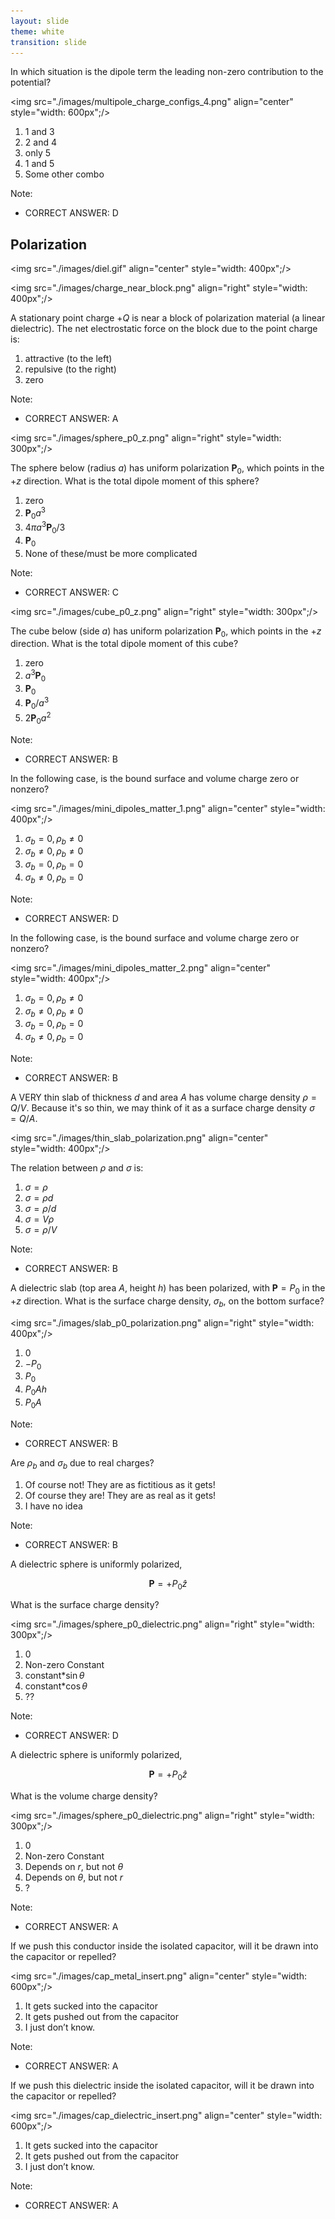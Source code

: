 ```yaml
---
layout: slide
theme: white
transition: slide
---
```


<section data-markdown>

In which situation is the dipole term the leading non-zero contribution to the potential?

<img src="./images/multipole_charge_configs_4.png" align="center" style="width: 600px";/>


1. 1 and 3
2. 2 and 4
3. only 5
4. 1 and 5
5. Some other combo

Note:
* CORRECT ANSWER: D


</section>



<section data-markdown>

## Polarization

<img src="./images/diel.gif" align="center" style="width: 400px";/>


</section>

<section data-markdown>

<img src="./images/charge_near_block.png" align="right" style="width: 400px";/>

A stationary point charge $+Q$ is near a block of polarization material (a linear dielectric).  The net electrostatic force on the block due to the point charge is:

1. attractive (to the left)
2. repulsive (to the right)
3. zero

Note:
* CORRECT ANSWER: A

</section>

<section data-markdown>

<img src="./images/sphere_p0_z.png" align="right" style="width: 300px";/>

The sphere below (radius $a$) has uniform polarization $\mathbf{P}_0$, which points in the $+z$ direction.
What is the total dipole moment of this sphere?

1. zero
2. $\mathbf{P}_0 a^3$
3. $4\pi a^3 \mathbf{P}_0/3$
4. $\mathbf{P}_0$  
5. None of these/must be more complicated  


Note:
* CORRECT ANSWER: C

</section>

<section data-markdown>

<img src="./images/cube_p0_z.png" align="right" style="width: 300px";/>

The cube below (side $a$) has uniform polarization $\mathbf{P}_0$, which points in the $+z$ direction.
What is the total dipole moment of this cube?

1. zero
2. $a^3 \mathbf{P}_0$
3. $\mathbf{P}_0$
4. $\mathbf{P}_0/a^3$
5. $2 \mathbf{P}_0 a^2$  


Note:
* CORRECT ANSWER: B

</section>

<section data-markdown>

In the following case, is the bound surface and volume charge zero or nonzero?

<img src="./images/mini_dipoles_matter_1.png" align="center" style="width: 400px";/>


1. $\sigma_b = 0, \rho_b \neq 0$
2. $\sigma_b \neq 0, \rho_b \neq 0$
3. $\sigma_b = 0, \rho_b=0$
4. $\sigma_b \neq 0, \rho_b=0$

Note:
* CORRECT ANSWER:  D

</section>

<section data-markdown>

In the following case, is the bound surface and volume charge zero or nonzero?

<img src="./images/mini_dipoles_matter_2.png" align="center" style="width: 400px";/>


1. $\sigma_b = 0, \rho_b \neq 0$
2. $\sigma_b \neq 0, \rho_b \neq 0$
3. $\sigma_b = 0, \rho_b=0$
4. $\sigma_b \neq 0, \rho_b=0$

Note:
* CORRECT ANSWER:  B

</section>

<section data-markdown>

A VERY thin slab of thickness $d$ and area $A$ has volume charge density $\rho = Q / V$. Because it's so thin, we may think of it as a surface charge density $\sigma = Q / A$.

<img src="./images/thin_slab_polarization.png" align="center" style="width: 400px";/>


The relation between $\rho$ and $\sigma$ is:
1. $\sigma = \rho$
2. $\sigma = \rho d$		
3. $\sigma = \rho/d$
4. $\sigma = V \rho$		
5. $\sigma = \rho/V$

Note:
* CORRECT ANSWER: B

</section>

<section data-markdown>

A dielectric slab (top area $A$, height $h$) has been polarized, with $\mathbf{P}=P_0$ in the $+z$ direction. What is the surface charge density, $\sigma_b$, on the bottom surface?

<img src="./images/slab_p0_polarization.png" align="right" style="width: 400px";/>


1. 0
2. $-P_0$
3. $P_0$
4. $P_0 A h$
5. $P_0 A$

Note:
* CORRECT ANSWER: B

</section>


<section data-markdown>

Are $\rho_b$ and $\sigma_b$ due to real charges?

1. Of course not! They are as fictitious as it gets!
2. Of course they are!  They are as real as it gets!
3. I have no idea  


Note:
* CORRECT ANSWER: B
</section>

<section data-markdown>

A dielectric sphere is uniformly polarized,

$$\mathbf{P} = +P_0\hat{z}$$

What is the surface charge density?

<img src="./images/sphere_p0_dielectric.png" align="right" style="width: 300px";/>


1. 0
2. Non-zero Constant
3. constant*$\sin \theta$
4. constant*$\cos \theta$
5.  ??

Note:
* CORRECT ANSWER: D

</section>

<section data-markdown>
A dielectric sphere is uniformly polarized,

$$\mathbf{P} = +P_0\hat{z}$$

What is the volume charge density?

<img src="./images/sphere_p0_dielectric.png" align="right" style="width: 300px";/>


1. 0
2. Non-zero Constant
3. Depends on $r$, but not $\theta$
4. Depends on $\theta$, but not $r$
5. ?

Note:
* CORRECT ANSWER: A

</section>

<section data-markdown>

If we push this conductor inside the isolated capacitor, will it be drawn into the capacitor or repelled?

<img src="./images/cap_metal_insert.png" align="center" style="width: 600px";/>


1. It gets sucked into the capacitor
2. It gets pushed out from the capacitor
3. I just don’t know.

Note:
* CORRECT ANSWER: A

</section>

<section data-markdown>

If we push this dielectric inside the isolated capacitor, will it be drawn into the capacitor or repelled?

<img src="./images/cap_dielectric_insert.png" align="center" style="width: 600px";/>


1. It gets sucked into the capacitor
2. It gets pushed out from the capacitor
3. I just don’t know.

Note:
* CORRECT ANSWER: A

</section>
